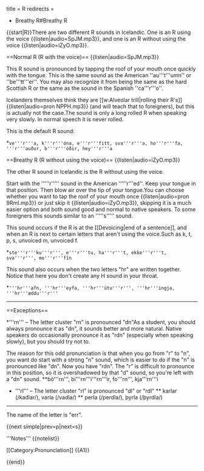 title = R
redirects =
- Breathy R#Breathy R
>>>>

{{start|R}}There are two different R sounds in Icelandic. One is an R using the voice {{listen|audio=SpJM.mp3}}, and one is an R without using the voice {{listen|audio=iZyO.mp3}}.

==Normal R (R with the voice)==
{{listen|audio=SpJM.mp3}}

This R sound is pronounced by tapping the roof of your mouth once quickly with the tongue. This is the same sound as the American ''au'''t'''umn'' or ''be'''tt'''er''. You may also recognize it from being the same as the hard Scottish R or the same as the sound in the Spanish ''ca'''r'''o''.   

Icelanders themselves think they are [[w:Alveolar trill|rolling their R's]] {{listen|audio=pron NPPH.mp3}} (and will teach that to foreigners), but this is actually not the case.<ref group="lower-alpha">The sound is only a long rolled R when speaking very slowly. In normal speech it is never rolled.</ref>   

This is the default R sound:   

*`ve'''r'''a, k'''r'''óna, e'''r'''fitt, sva'''r'''a, ho'''r'''fa, '''r'''auður, b'''r'''óðir, hey'''r'''a`

==Breathy R (R without using the voice)==
{{listen|audio=iZyO.mp3}}

The other R sound in Icelandic is the R without using the voice.  

Start with the '''''r''''' sound in the American '''''r'''ed''. Keep your tongue in that position. Then blow air over the tip of your tongue.<ref group="lower-alpha">You can choose whether you want to tap the roof of your mouth once {{listen|audio=pron 9RmI.mp3}} or just skip it {{listen|audio=iZyO.mp3}}, skipping it is a much easier option and both sound good and normal to native speakers.</ref> To some foreigners this sounds similar to an '''''s''''' sound.  

This sound occurs if the R is at the [[Devoicing|end of a sentence]], and when an R is next to certain letters that aren't using the voice.<ref group="lower-alpha">Such as k, t, p, s, unvoiced m, unvoiced f.</ref> 

*`ste'''r'''ku'''r''', e'''r'''tu, ha'''r'''t, ekke'''r'''t, sva'''r''', mo'''r'''fín`

This sound also occurs when the two letters "hr" are written together. Notice that here you don't create any H sound in your throat.

*`'''hr'''afn, '''hr'''eyfa, '''hr'''útu'''r''', '''hr'''ingja, '''hr'''æddu'''r'''`

---

==Exceptions==

*'''rn''' – The letter cluster "rn" is pronounced "dn"<ref group="lower-alpha">As a student, you should always pronounce it as "dn", it sounds better and more natural. Native speakers do occasionally pronounce it as "rdn" (especially when speaking slowly), but you should try not to.

The reason for this odd pronunciation is that when you go from "r" to "n", you want do start with a strong "n" sound, which is easier to do if the "n" is pronounced like "dn". Now you have "rdn". The "r" is difficult to pronounce in this position, so it is overshadowed by that "d" sound, so you're left with a "dn" sound.</ref>
**bö'''rn''', bi'''rn'''i'''rn'''ir, fo'''rn''', kja'''rn'''i
* '''rl''' – The letter cluster "rl" is pronounced "dl" or "rdl"
** karlar (/kadlar/), varla (/vadla/)
** perla (/perdla/), þyrla (/þyrdla/)

---

The name of the letter is "err".

{{next simple|prev=p|next=s}}


<div class="notes">
'''Notes'''
{{notelist}}
</div>

[[Category:Pronunciation]]
{{A1}}

{{end}}